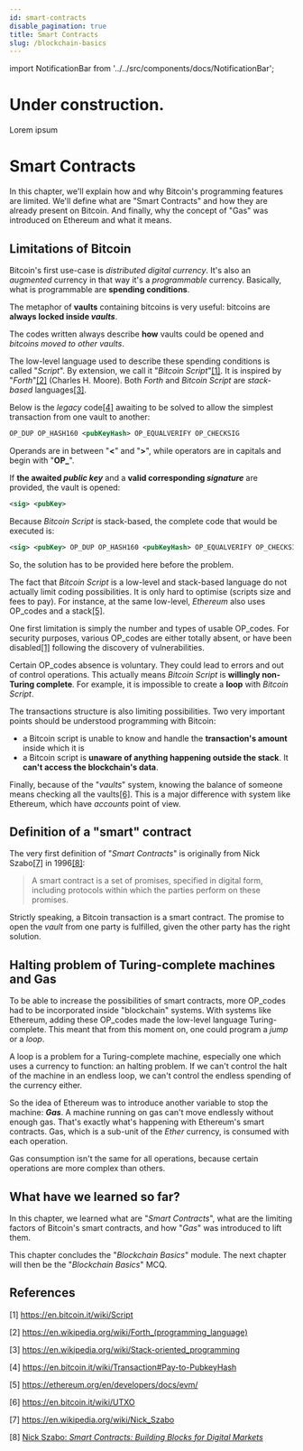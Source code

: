 ```yaml
---
id: smart-contracts
disable_pagination: true
title: Smart Contracts
slug: /blockchain-basics
---
```


import NotificationBar from '../../src/components/docs/NotificationBar';

<h1 className="p">Under construction.</h1>

<NotificationBar>
  <p>
    Lorem ipsum
  </p>
</NotificationBar>

# Smart Contracts
In this chapter, we'll explain how and why Bitcoin's programming features are limited. We'll define what are "Smart Contracts" and how they are already present on Bitcoin. And finally, why the concept of "Gas" was introduced on Ethereum and what it means.

## Limitations of Bitcoin
Bitcoin's first use-case is *distributed digital currency*. It's also an *augmented* currency in that way it's a *programmable* currency. Basically, what is programmable are **spending conditions**.

The metaphor of **vaults** containing bitcoins is very useful: bitcoins are **always locked inside _vaults_**.

The codes written always describe **how** vaults could be opened and *bitcoins moved to other vaults*.

The low-level language used to describe these spending conditions is called "*Script*". By extension, we call it "*Bitcoin Script*"[[1]](/blockchain-basics/smart-contracts#references). It is inspired by "*Forth*"[[2]](/blockchain-basics/smart-contracts#references) (Charles H. Moore). Both *Forth* and *Bitcoin Script* are *stack-based* languages[[3]](/blockchain-basics/smart-contracts#references).

Below is the *legacy* code[[4]](/blockchain-basics/smart-contracts#references) awaiting to be solved to allow the simplest transaction from one vault to another:

```xml
OP_DUP OP_HASH160 <pubKeyHash> OP_EQUALVERIFY OP_CHECKSIG
```
Operands are in between "**<**" and "**>**", while operators are in capitals and begin with "**OP_**".

If **the awaited _public key_** and a **valid corresponding _signature_** are provided, the vault is opened:

```xml
<sig> <pubKey> 
```

Because *Bitcoin Script* is stack-based, the complete code that would be executed is:

```xml
<sig> <pubKey> OP_DUP OP_HASH160 <pubKeyHash> OP_EQUALVERIFY OP_CHECKSIG
```
So, the solution has to be provided here before the problem.

The fact that *Bitcoin Script* is a low-level and stack-based language do not actually limit coding possibilities. It is only hard to optimise (scripts size and fees to pay). For instance, at the same low-level, *Ethereum* also uses OP_codes and a stack[[5]](/blockchain-basics/smart-contracts#references).

One first limitation is simply the number and types of usable OP_codes. For security purposes, various OP_codes are either totally absent, or have been disabled[[1]](/blockchain-basics/smart-contracts#references) following the discovery of vulnerabilities.

Certain OP_codes absence is voluntary. They could lead to errors and out of control operations. This actually means *Bitcoin Script* is **willingly non-Turing complete**. For example, it is impossible to create a **loop** with *Bitcoin Script*.

The transactions structure is also limiting possibilities. Two very important points should be understood programming with Bitcoin:
- a Bitcoin script is unable to know and handle the **transaction's amount** inside which it is
- a Bitcoin script is **unaware of anything happening outside the stack**. It **can't access the blockchain's data**.

Finally, because of the "*vaults*" system, knowing the balance of someone means checking all the vaults[[6]](/blockchain-basics/smart-contracts#references). This is a major difference with system like Ethereum, which have *accounts* point of view.

## Definition of a "smart" contract
The very first definition of "*Smart Contracts*" is originally from Nick Szabo[[7]](/blockchain-basics/smart-contracts#references) in 1996[[8]](/blockchain-basics/smart-contracts#references):

> A smart contract is a set of promises, specified in digital form, including protocols within which the parties perform on these promises.

Strictly speaking, a Bitcoin transaction is a smart contract. The promise to open the *vault* from one party is fulfilled, given the other party has the right solution.

## Halting problem of Turing-complete machines and Gas
To be able to increase the possibilities of smart contracts, more OP_codes had to be incorporated inside "blockchain" systems. With systems like Ethereum, adding these OP_codes made the low-level language Turing-complete. This meant that from this moment on, one could program a *jump* or a *loop*.

A loop is a problem for a Turing-complete machine, especially one which uses a currency to function: an halting problem. If we can't control the halt of the machine in an endless loop, we can't control the endless spending of the currency either.

So the idea of Ethereum was to introduce another variable to stop the machine: **_Gas_**. A machine running on gas can't move endlessly without enough gas. That's exactly what's happening with Ethereum's smart contracts. Gas, which is a sub-unit of the *Ether* currency, is consumed with each operation.

Gas consumption isn't the same for all operations, because certain operations are more complex than others.

## What have we learned so far?
In this chapter, we learned what are "*Smart Contracts*", what are the limiting factors of Bitcoin's smart contracts, and how "*Gas*" was introduced to lift them.

This chapter concludes the "*Blockchain Basics*" module. The next chapter will then be the "*Blockchain Basics*" MCQ.

## References
[1] https://en.bitcoin.it/wiki/Script

[2] https://en.wikipedia.org/wiki/Forth_(programming_language)

[3] https://en.wikipedia.org/wiki/Stack-oriented_programming

[4] https://en.bitcoin.it/wiki/Transaction#Pay-to-PubkeyHash

[5] https://ethereum.org/en/developers/docs/evm/

[6] https://en.bitcoin.it/wiki/UTXO

[7] https://en.wikipedia.org/wiki/Nick_Szabo

[8] [Nick Szabo: *Smart Contracts: Building Blocks for Digital Markets*](https://www.fon.hum.uva.nl/rob/Courses/InformationInSpeech/CDROM/Literature/LOTwinterschool2006/szabo.best.vwh.net/smart_contracts_2.html)